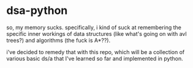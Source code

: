 # dsa-python
so, my memory sucks. specifically, i kind of suck at remembering the specific
inner workings of data structures (like what's going on with avl trees?) and
algorithms (the fuck is A*??).

i've decided to remedy that with this repo, which will be a collection of
various basic ds/a that I've learned so far and implemented in python.
